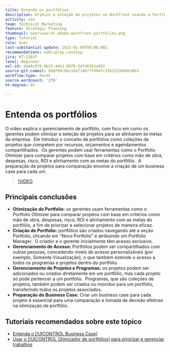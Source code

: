 ```yaml
---
title: Entenda os portfólios
description: Otimize a seleção de projetos no Workfront usando o Portfolio Otimizer, criando portfólios com acesso gerenciado, organizando projetos e programas e preparando casos de negócios para uma tomada de decisão informada.
activity: use
team: Technical Marketing
feature: Strategic Planning
thumbnail: overview-of-adobe-workfront-portfolios.png
type: Tutorial
role: User
last-substantial-update: 2025-01-09T00:00:00Z
recommendations: noDisplay,catalog
jira: KT-13837
level: Beginner
exl-id: daa4c8f8-9b15-4de1-8976-547a6362e952
source-git-commit: bbdf99c6bc1be714077fd94fc3f8325394de36b3
workflow-type: tm+mt
source-wordcount: '279'
ht-degree: 8%

---
```


# Entenda os portfólios

O vídeo explica o gerenciamento de portfólio, com foco em como os gerentes podem otimizar a seleção de projetos para se alinharem às metas da empresa. &#x200B; Ele introduz o conceito de portfólios como coleções de projetos que competem por recursos, orçamentos e agendamentos compartilhados. &#x200B; Os gerentes podem usar ferramentas como o Portfolio Otimizer para comparar projetos com base em critérios como mão de obra, despesas, risco, ROI e alinhamento com as metas do portfólio. &#x200B; A preparação de projetos para comparação envolve a criação de um business case para cada um. &#x200B;


>[!VIDEO](https://video.tv.adobe.com/v/3442807/?quality=12&learn=on&enablevpops=1)

## Principais conclusões

* **Otimização do Portfolio:** os gerentes usam ferramentas como o Portfolio Otimizer para comparar projetos com base em critérios como mão de obra, despesas, risco, ROI e alinhamento com as metas do portfólio, a fim de priorizar e selecionar projetos de maneira eficaz.
* **Criação de Portfolio:** portfólios são criados navegando até a seção Portfolio, clicando em &quot;Novo Portfolio&quot; e atribuindo um Portfolio Manager. &#x200B; O criador e o gerente inicialmente têm acesso exclusivo. &#x200B;
* **Gerenciamento de Acesso:** Portfólios podem ser compartilhados com outras pessoas, concedendo níveis de acesso personalizáveis (por exemplo, Somente Visualização), o que também estende o acesso a todos os programas e projetos dentro do portfólio. &#x200B;
* **Gerenciamento de Projetos e Programas:** os projetos podem ser adicionados ou criados diretamente em um portfólio, mas cada projeto só pode pertencer a um portfólio. &#x200B; Programas, que são coleções de projetos, também podem ser criados ou movidos para um portfólio, transferindo todos os projetos associados. &#x200B;
* **Preparação do Business Case:** Criar um business case para cada projeto é essencial para uma comparação e tomada de decisão efetivas na otimização de portfólio. &#x200B;


## Tutoriais recomendados sobre este tópico

* [Entenda o [!UICONTROL Business Case]](/help/portfolios-and-programs/introduction-to-the-business-case.md)
* [Usar o [!UICONTROL Otimizador de portfólios] para priorizar e gerenciar trabalhos](/help/portfolios-and-programs/prioritize-and-manage-work-with-portfolios.md)

